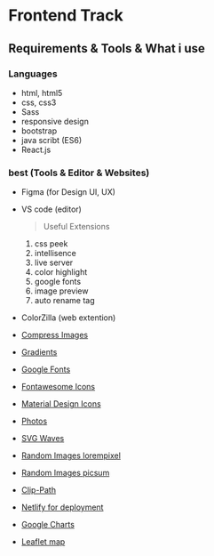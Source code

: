 # Frontend Track 
## Requirements & Tools & What i use 

### Languages 
- html, html5
- css, css3
- Sass 
- responsive design
- bootstrap 
- java scribt (ES6)
- React.js

### best (Tools & Editor & Websites)  
- Figma (for Design UI, UX)

- VS code (editor) 
    > Useful Extensions
    1. css peek
    3. intellisence
    3. live server
    4. color highlight
    5. google fonts
    6. image preview
    7. auto rename tag
    
- ColorZilla (web extention)

- [Compress Images](https://tinypng.com/)
- [Gradients](https://uigradients.com/#WitchingHour)
- [Google Fonts](https://fonts.google.com/) 
- [Fontawesome Icons](https://fontawesome.com/v4.7.0/icons/)
- [Material Design Icons](https://materialdesignicons.com/)
- [Photos](https://www.pexels.com/) 
- [SVG Waves](https://getwaves.io/) 
- [Random Images lorempixel](http://lorempixel.com/)
- [Random Images picsum](https://picsum.photos/)
- [Clip-Path](https://bennettfeely.com/clippy/)
- [Netlify for deployment](https://www.netlify.com) 
- [Google Charts](https://developers.google.com/chart/)
- [Leaflet map](https://leafletjs.com/) 
